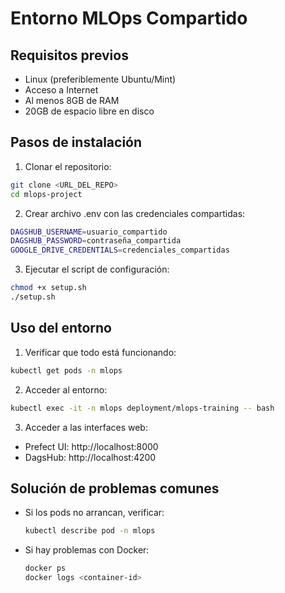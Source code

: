 # Entorno MLOps Compartido

## Requisitos previos
- Linux (preferiblemente Ubuntu/Mint)
- Acceso a Internet
- Al menos 8GB de RAM
- 20GB de espacio libre en disco

## Pasos de instalación

1. Clonar el repositorio:
```bash
git clone <URL_DEL_REPO>
cd mlops-project
```

2. Crear archivo .env con las credenciales compartidas:
```bash
DAGSHUB_USERNAME=usuario_compartido
DAGSHUB_PASSWORD=contraseña_compartida
GOOGLE_DRIVE_CREDENTIALS=credenciales_compartidas
```

3. Ejecutar el script de configuración:
```bash
chmod +x setup.sh
./setup.sh
```

## Uso del entorno

1. Verificar que todo está funcionando:
```bash
kubectl get pods -n mlops
```

2. Acceder al entorno:
```bash
kubectl exec -it -n mlops deployment/mlops-training -- bash
```

3. Acceder a las interfaces web:
- Prefect UI: http://localhost:8000
- DagsHub: http://localhost:4200

## Solución de problemas comunes

- Si los pods no arrancan, verificar:
  ```bash
  kubectl describe pod -n mlops
  ```
- Si hay problemas con Docker:
  ```bash
  docker ps
  docker logs <container-id>
  ```
  